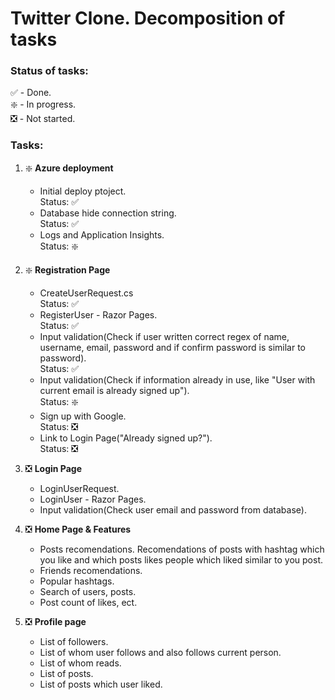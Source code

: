 # Twitter Clone. Decomposition of tasks

### Status of tasks:

:white_check_mark: - Done.
<br />:sparkle: - In progress.
<br />:negative_squared_cross_mark: - Not started.

### Tasks:

1. :sparkle: **Azure deployment**
	- Initial deploy ptoject.
	<br /> Status: :white_check_mark:
	- Database hide connection string.
	<br /> Status: :white_check_mark:
	- Logs and Application Insights.
	<br /> Status: :sparkle:
	
2. :sparkle: **Registration Page**
	- CreateUserRequest.cs
	<br /> Status: :white_check_mark:
	- RegisterUser - Razor Pages.
	<br /> Status: :white_check_mark:
	- Input validation(Check if user written correct regex of name, username, email, password and if confirm password is similar to password). 
	<br /> Status: :white_check_mark:
	- Input validation(Check if information already in use, like "User with current email is already signed up").
	<br /> Status: :sparkle:
	- Sign up with Google.
<br /> Status: :negative_squared_cross_mark:
	- Link to Login Page("Already signed up?").
	<br /> Status: :negative_squared_cross_mark:

3. :negative_squared_cross_mark: **Login Page**
	- LoginUserRequest.
	- LoginUser - Razor Pages.
	- Input validation(Check user email and password from database).
	
4. :negative_squared_cross_mark: **Home Page & Features**
	- Posts recomendations. Recomendations of posts with hashtag which you like and which posts likes people which liked similar to you post.
	- Friends recomendations.
	- Popular hashtags.
	- Search of users, posts.
	- Post count of likes, ect.

5. :negative_squared_cross_mark: **Profile page**
	- List of followers.
	- List of whom user follows and also follows current person.
	- List of whom reads.
	- List of posts.
	- List of posts which user liked.
